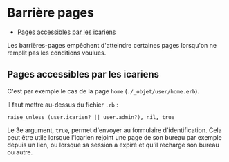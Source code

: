 # Barrière pages

* [Pages accessibles par les icariens](#pageaccessiblesparicariens)


Les barrières-pages empêchent d'atteindre certaines pages lorsqu'on ne remplit pas les conditions voulues.

<a name='pageaccessiblesparicariens'></a>

## Pages accessibles par les icariens

C'est par exemple le cas de la page `home` (`./_objet/user/home.erb`).

Il faut mettre au-dessus du fichier `.rb` :

    raise_unless (user.icarien? || user.admin?), nil, true

Le 3e argument, `true`, permet d'envoyer au formulaire d'identification. Cela peut être utile lorsque l'icarien rejoint une page de son bureau par exemple depuis un lien, ou lorsque sa session a expiré et qu'il recharge son bureau ou autre.
